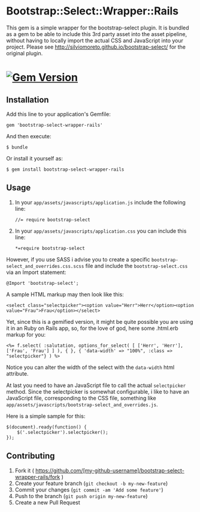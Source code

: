 # Bootstrap::Select::Wrapper::Rails

This gem is a simple wrapper for the bootstrap-select plugin.
It is bundled as a gem to be able to include this 3rd party asset into the asset pipeline, without having to locally import the actual CSS and JavaScript into your project.
Please see http://silviomoreto.github.io/bootstrap-select/ for the original plugin.

# [![Gem Version](https://badge.fury.io/rb/bootstrap-select-wrapper-rails.svg)](http://badge.fury.io/rb/bootstrap-select-wrapper-rails)

## Installation

Add this line to your application's Gemfile:

    gem 'bootstrap-select-wrapper-rails'

And then execute:

    $ bundle

Or install it yourself as:

    $ gem install bootstrap-select-wrapper-rails

## Usage

1. In your `app/assets/javascripts/application.js` include the following line:

    `//= require bootstrap-select`

2. In your `app/assets/javascripts/application.css` you can include this line:
    
    `*=require bootstrap-select`

However, if you use SASS i advise you to create a specific `bootstrap-select_and_overrides.css.scss` file
and include the `bootstrap-select.css` via an Import statement:
    
    @Import 'bootstrap-select';
    
A sample HTML markup may then look like this:

    <select class="selectpicker"><option value="Herr">Herr</option><option value="Frau">Frau</option></select>

Yet, since this is a gemified version, it might be quite possible you are using it in an Ruby on Rails app, so, for the love of god, here some .html.erb markup for you:

    <%= f.select( :salutation, options_for_select( [ ['Herr', 'Herr'], ['Frau', 'Frau'] ] ), { }, { 'data-width' => "100%", :class => "selectpicker"} ) %>

Notice you can alter the width of the select with the `data-width` html attribute.

At last you need to have an JavaScript file to call the actual `selectpicker` method.
Since the selectpicker is somewhat configurable, i like to have an JavaScript file, corresponding to the CSS file, something like `app/assets/javascripts/bootstrap-select_and_overrides.js`.

Here is a simple sample for this:

    $(document).ready(function() {
	    $('.selectpicker').selectpicker();
    });	

## Contributing

1. Fork it ( https://github.com/[my-github-username]/bootstrap-select-wrapper-rails/fork )
2. Create your feature branch (`git checkout -b my-new-feature`)
3. Commit your changes (`git commit -am 'Add some feature'`)
4. Push to the branch (`git push origin my-new-feature`)
5. Create a new Pull Request
